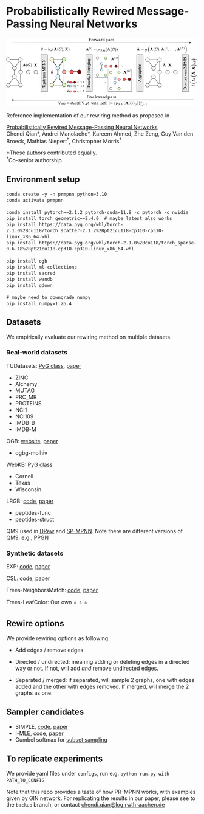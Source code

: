 # Probabilistically Rewired Message-Passing Neural Networks

<img src="https://github.com/chendiqian/PR-MPNN/blob/main/main-figure.png" alt="drawing" width="800"/>
<p align="center">
</p>

Reference implementation of our rewiring method as proposed in 

[Probabilistically Rewired Message-Passing Neural Networks](https://arxiv.org/abs/2310.02156)  
Chendi Qian*, Andrei Manolache*, Kareem Ahmed, Zhe Zeng, Guy Van den Broeck, Mathias Niepert<sup>†</sup>, Christopher Morris<sup>†</sup>

*These authors contributed equally.  
<sup>†</sup>Co-senior authorship.

## Environment setup
```
conda create -y -n prmpnn python=3.10
conda activate prmpnn

conda install pytorch==2.1.2 pytorch-cuda=11.8 -c pytorch -c nvidia
pip install torch_geometric==2.4.0  # maybe latest also works
pip install https://data.pyg.org/whl/torch-2.1.0%2Bcu118/torch_scatter-2.1.2%2Bpt21cu118-cp310-cp310-linux_x86_64.whl
pip install https://data.pyg.org/whl/torch-2.1.0%2Bcu118/torch_sparse-0.6.18%2Bpt21cu118-cp310-cp310-linux_x86_64.whl

pip install ogb
pip install ml-collections
pip install sacred
pip install wandb
pip install gdown

# maybe need to downgrade numpy
pip install numpy=1.26.4
```

## Datasets
We empirically evaluate our rewiring method on multiple datasets.

### Real-world datasets
TUDatasets: [PyG class](https://pytorch-geometric.readthedocs.io/en/latest/generated/torch_geometric.datasets.TUDataset.html?highlight=tudatasets), [paper](https://arxiv.org/pdf/2007.08663.pdf)
- ZINC
- Alchemy
- MUTAG
- PRC_MR
- PROTEINS
- NCI1
- NCI109
- IMDB-B
- IMDB-M

OGB: [website](https://ogb.stanford.edu/), [paper](https://arxiv.org/abs/2005.00687)
- ogbg-molhiv

WebKB: [PyG class](https://pytorch-geometric.readthedocs.io/en/latest/generated/torch_geometric.datasets.WebKB.html?highlight=webkb)
- Cornell
- Texas
- Wisconsin

LRGB: [code](https://github.com/vijaydwivedi75/lrgb), [paper](https://arxiv.org/abs/2206.08164)
- peptides-func
- peptides-struct

QM9 used in [DRew](https://github.com/BenGutteridge/DRew) and [SP-MPNN](https://github.com/radoslav11/SP-MPNN). Note there are different versions of QM9, e.g., [PPGN](https://github.com/hadarser/ProvablyPowerfulGraphNetworks)

### Synthetic datasets

EXP: [code](https://github.com/ralphabb/GNN-RNI), [paper](https://arxiv.org/pdf/2010.01179.pdf)

CSL: [code](https://github.com/PurdueMINDS/RelationalPooling), [paper](https://proceedings.mlr.press/v97/murphy19a/murphy19a.pdf)

Trees-NeighborsMatch: [code](https://github.com/tech-srl/bottleneck/), [paper](https://arxiv.org/abs/2006.05205)

Trees-LeafColor: Our own :star: :star: :star:

## Rewire options
We provide rewiring options as following:

- Add edges / remove edges

- Directed / undirected: meaning adding or deleting edges in a directed way or not. If not, will add _and_ remove undirected edges.

- Separated / merged: if separated, will sample 2 graphs, one with edges added and the other with edges removed. If merged, will merge the 2 graphs as one.

## Sampler candidates
- SIMPLE, [code](https://github.com/UCLA-StarAI/SIMPLE), [paper](https://arxiv.org/abs/2210.01941)
- I-MLE, [code](https://github.com/uclnlp/torch-imle), [paper](https://arxiv.org/abs/2106.01798)
- Gumbel softmax for [subset sampling](https://uvadlc-notebooks.readthedocs.io/en/latest/tutorial_notebooks/DL2/sampling/subsets.html)

## To replicate experiments
We provide yaml files under `configs`, run e.g. 
`python run.py with PATH_TO_CONFIG`

Note that this repo provides a taste of how PR-MPNN works, with examples given by GIN network. For replicating the results in our paper, please see to the `backup` branch, or contact [chendi.qian@log.rwth-aachen.de](mailto:chendi.qian@log.rwth-aachen.de)